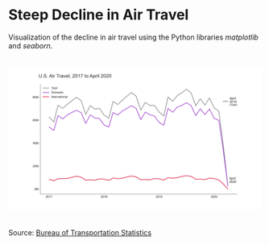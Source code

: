 # Steep Decline in Air Travel
Visualization of the decline in air travel using the Python libraries _matplotlib_ and _seaborn_.
<br><br><br>
![graph](https://github.com/ynylgm/Data-Visualization/blob/master/air-travel/air-travel.png)
<br><br><br>
Source: [Bureau of Transportation Statistics](https://data.bts.gov/Research-and-Statistics/Monthly-Transportation-Statistics/crem-w557)

